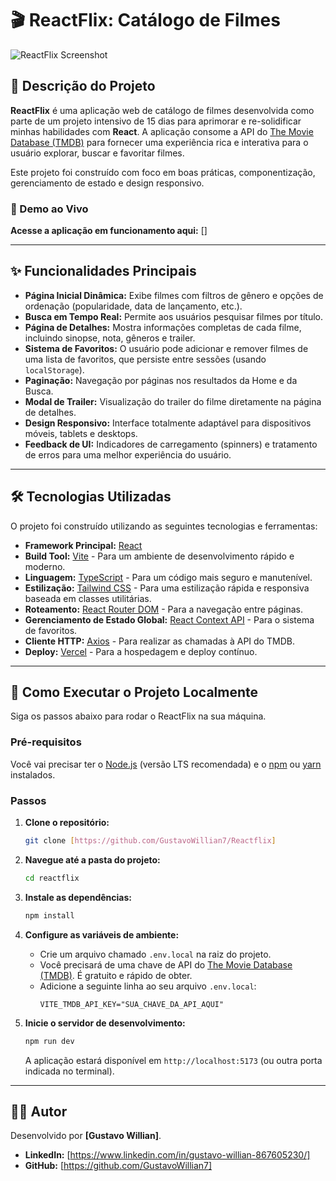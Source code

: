 # 🎬 ReactFlix: Catálogo de Filmes

![ReactFlix Screenshot]([https://github.com/GustavoWillian7/Reactflix/src/assets/reactflix.jpg])

## 📝 Descrição do Projeto

**ReactFlix** é uma aplicação web de catálogo de filmes desenvolvida como parte de um projeto intensivo de 15 dias para aprimorar e re-solidificar minhas habilidades com **React**. A aplicação consome a API do [The Movie Database (TMDB)](https://www.themoviedb.org/documentation/api) para fornecer uma experiência rica e interativa para o usuário explorar, buscar e favoritar filmes.

Este projeto foi construído com foco em boas práticas, componentização, gerenciamento de estado e design responsivo.

### 🔗 Demo ao Vivo

**Acesse a aplicação em funcionamento aqui:** []

---

## ✨ Funcionalidades Principais

- **Página Inicial Dinâmica:** Exibe filmes com filtros de gênero e opções de ordenação (popularidade, data de lançamento, etc.).
- **Busca em Tempo Real:** Permite aos usuários pesquisar filmes por título.
- **Página de Detalhes:** Mostra informações completas de cada filme, incluindo sinopse, nota, gêneros e trailer.
- **Sistema de Favoritos:** O usuário pode adicionar e remover filmes de uma lista de favoritos, que persiste entre sessões (usando `localStorage`).
- **Paginação:** Navegação por páginas nos resultados da Home e da Busca.
- **Modal de Trailer:** Visualização do trailer do filme diretamente na página de detalhes.
- **Design Responsivo:** Interface totalmente adaptável para dispositivos móveis, tablets e desktops.
- **Feedback de UI:** Indicadores de carregamento (spinners) e tratamento de erros para uma melhor experiência do usuário.

---

## 🛠️ Tecnologias Utilizadas

O projeto foi construído utilizando as seguintes tecnologias e ferramentas:

- **Framework Principal:** [React](https://reactjs.org/)
- **Build Tool:** [Vite](https://vitejs.dev/) - Para um ambiente de desenvolvimento rápido e moderno.
- **Linguagem:** [TypeScript](https://www.typescriptlang.org/) - Para um código mais seguro e manutenível.
- **Estilização:** [Tailwind CSS](https://tailwindcss.com/) - Para uma estilização rápida e responsiva baseada em classes utilitárias.
- **Roteamento:** [React Router DOM](https://reactrouter.com/) - Para a navegação entre páginas.
- **Gerenciamento de Estado Global:** [React Context API](https://reactjs.org/docs/context.html) - Para o sistema de favoritos.
- **Cliente HTTP:** [Axios](https://axios-http.com/) - Para realizar as chamadas à API do TMDB.
- **Deploy:** [Vercel](https://vercel.com/) - Para a hospedagem e deploy contínuo.

---

## 🚀 Como Executar o Projeto Localmente

Siga os passos abaixo para rodar o ReactFlix na sua máquina.

### Pré-requisitos

Você vai precisar ter o [Node.js](https://nodejs.org/en/) (versão LTS recomendada) e o [npm](https://www.npmjs.com/) ou [yarn](https://yarnpkg.com/) instalados.

### Passos

1.  **Clone o repositório:**

    ```bash
    git clone [https://github.com/GustavoWillian7/Reactflix]
    ```

2.  **Navegue até a pasta do projeto:**

    ```bash
    cd reactflix
    ```

3.  **Instale as dependências:**

    ```bash
    npm install
    ```

4.  **Configure as variáveis de ambiente:**

    - Crie um arquivo chamado `.env.local` na raiz do projeto.
    - Você precisará de uma chave de API do [The Movie Database (TMDB)](https://www.themoviedb.org/documentation/api). É gratuito e rápido de obter.
    - Adicione a seguinte linha ao seu arquivo `.env.local`:
      ```
      VITE_TMDB_API_KEY="SUA_CHAVE_DA_API_AQUI"
      ```

5.  **Inicie o servidor de desenvolvimento:**

    ```bash
    npm run dev
    ```

    A aplicação estará disponível em `http://localhost:5173` (ou outra porta indicada no terminal).

---

## 👨‍💻 Autor

Desenvolvido por **[Gustavo Willian]**.

- **LinkedIn:** [https://www.linkedin.com/in/gustavo-willian-867605230/]
- **GitHub:** [https://github.com/GustavoWillian7]
